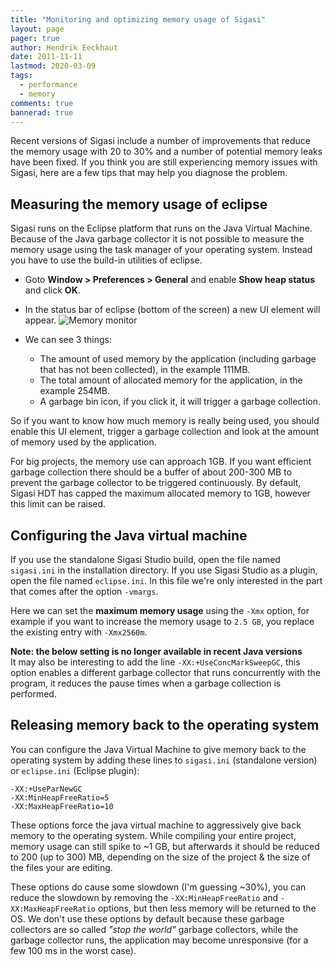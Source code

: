 ```yaml
---
title: "Monitoring and optimizing memory usage of Sigasi"
layout: page 
pager: true
author: Hendrik Eeckhaut
date: 2011-11-11
lastmod: 2020-03-09
tags: 
  - performance
  - memory
comments: true
bannerad: true
---
```



Recent versions of Sigasi include a number of improvements that reduce the memory usage with 20 to 30% and a number of potential memory leaks have been fixed. If you think you are still experiencing memory issues with Sigasi, here are a few tips that may help you diagnose the problem.

## Measuring the memory usage of eclipse

Sigasi runs on the Eclipse platform that runs on the Java Virtual Machine. Because of the Java garbage collector it is not possible to measure the memory usage using the task manager of your operating system. Instead you have to use the build-in utilities of eclipse.

* Goto **Window > Preferences > General** and enable **Show heap status** and click **OK**.
* In the status bar of eclipse (bottom of the screen) a new UI element will appear.
  ![Memory monitor](/img/tech/memory_monitor.png)
* We can see 3 things:

   * The amount of used memory by the application (including garbage that has not been collected), in the example 111MB.
   * The total amount of allocated memory for the application, in the example 254MB.
   * A garbage bin icon, if you click it, it will trigger a garbage collection.
   
So if you want to know how much memory is really being used, you should enable this UI element, trigger a garbage collection and look at the amount of memory used by the application.

For big projects, the memory use can approach 1GB. If you want efficient garbage collection there should be a buffer of about 200-300 MB to prevent the garbage collector to be triggered continuously. By default, Sigasi HDT has capped the maximum allocated memory to 1GB, however this limit can be raised.

## Configuring the Java virtual machine

If you use the standalone Sigasi Studio build, open the file named `sigasi.ini` in the installation directory. If you use Sigasi Studio as a plugin, open the file named `eclipse.ini`. In this file we're only interested in the part that comes after the option `-vmargs`.

Here we can set the **maximum memory usage** using the `-Xmx` option, for example if you want to increase the memory usage to `2.5 GB`, you replace the existing entry with `-Xmx2560m`.

**Note: the below setting is no longer available in recent Java versions**  
It may also be interesting to add the line `-XX:+UseConcMarkSweepGC`, this option enables a different garbage collector that runs concurrently with the program, it reduces the pause times when a garbage collection is performed.

## Releasing memory back to the operating system

You can configure the Java Virtual Machine to give memory back to the operating system by adding these lines to `sigasi.ini` (standalone version) or `eclipse.ini` (Eclipse plugin):

```
-XX:+UseParNewGC
-XX:MinHeapFreeRatio=5
-XX:MaxHeapFreeRatio=10
```

These options force the java virtual machine to aggressively give back memory to the operating system. While compiling your entire project, memory usage can still spike to ~1 GB, but afterwards it should be reduced to 200 (up to 300) MB, depending on the size of the project & the size of the files your are editing.

These options do cause some slowdown (I'm guessing ~30%), you can reduce the slowdown by removing the `-XX:MinHeapFreeRatio` and `-XX:MaxHeapFreeRatio` options, but then less memory will be returned to the OS. We don't use these options by default because these garbage collectors are so called *"stop the world"* garbage collectors, while the garbage collector runs, the application may become unresponsive (for a few 100 ms in the worst case).

